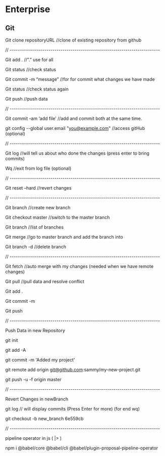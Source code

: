 # Enterprise

## Git

Git clone repositoryURL		//clone of existing repository from github	
  
// --------------------------------------------------------------------------
  
Git add .		                    //”.” use for all
  
Git status		                  //check status
  
Git commit -m “message”	        //for for commit what changes we have made
  
Git status		                  //check status again
  
Git push 		                    //push data
  
// --------------------------------------------------------------------------
  
Git commit -am ‘add file’		    //add and commit both at the same time.
  
  
git config --global user.email "you@example.com" 	//access gitHub (optional)
  
// --------------------------------------------------------------------------
  
Git log 				                //will tell us about who done the changes (press enter to bring commits)
  
Wq 				                      //exit from log file (optional)
  
// --------------------------------------------------------------------------
  
Git reset –hard <commit id>	    //revert  changes

// --------------------------------------------------------------------------
  
Git branch <branchName>	        //create new branch
  
Git checkout master		          //switch to the master branch
  
Git branch 			                //list of branches
  
Git merge <branchName>	        //go to master branch and add the branch into 
  
Git branch -d <branchName>	    //delete branch
  
// --------------------------------------------------------------------------
  
Git fetch			                  //auto merge with my changes (needed when we have remote changes)
  
Git pull				//pull data and resolve conflict
  
Git add .

Git commit -m <message>

Git push

// --------------------------------------------------------------------------

Push Data in new Repository 


git init

git add -A

git commit -m 'Added my project'

git remote add origin git@github.com:sammy/my-new-project.git

git push -u -f origin master


// --------------------------------------------------------------------------
  
Revert Changes in newBranch
  

git log           // will display commits (Press Enter for more) (for end wq)
  
git checkout -b new_branch 6e559cb

// --------------------------------------------------------------------------

pipeline operator in js    ( |> )

npm i @babel/core @babel/cli @babel/plugin-proposal-pipeline-operator
  
